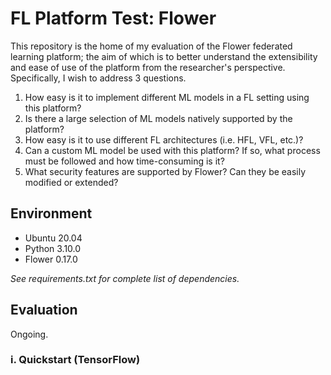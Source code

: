 # FL Platform Test: Flower

This repository is the home of my evaluation of the Flower federated learning platform; the aim of which is to better understand 
the extensibility and ease of use of the platform from the researcher's perspective. Specifically, I wish to address 3 
questions.
1. How easy is it to implement different ML models in a FL setting using this platform?
2. Is there a large selection of ML models natively supported by the platform?
3. How easy is it to use different FL architectures (i.e. HFL, VFL, etc.)?
4. Can a custom ML model be used with this platform? If so, what process must be followed and how time-consuming is it?
5. What security features are supported by Flower? Can they be easily modified or extended?

## Environment
- Ubuntu 20.04
- Python 3.10.0
- Flower 0.17.0

*See requirements.txt for complete list of dependencies.*

## Evaluation
Ongoing.

### i. Quickstart (TensorFlow)

